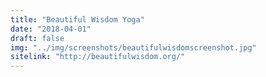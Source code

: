 ```yaml
---
title: "Beautiful Wisdom Yoga"
date: "2018-04-01"
draft: false
img: "../img/screenshots/beautifulwisdomscreenshot.jpg"
sitelink: "http://beautifulwisdom.org/"
---
```

